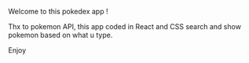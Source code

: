 Welcome to this pokedex app !

Thx to pokemon API, this app coded in React and CSS search and show pokemon based on what u type.

Enjoy
